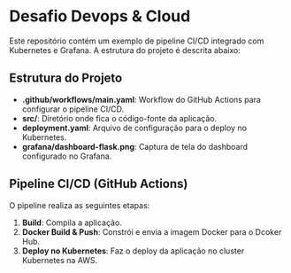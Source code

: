 # Desafio Devops & Cloud

Este repositório contém um exemplo de pipeline CI/CD integrado com Kubernetes e Grafana. A estrutura do projeto é descrita abaixo:

## Estrutura do Projeto

- **.github/workflows/main.yaml**: Workflow do GitHub Actions para configurar o pipeline CI/CD.
- **src/**: Diretório onde fica o código-fonte da aplicação.
- **deployment.yaml**: Arquivo de configuração para o deploy no Kubernetes.
- **grafana/dashboard-flask.png**: Captura de tela do dashboard configurado no Grafana.

## Pipeline CI/CD (GitHub Actions)

O pipeline realiza as seguintes etapas:
1. **Build**: Compila a aplicação.
2. **Docker Build & Push**: Constrói e envia a imagem Docker para o Dcoker Hub.
2. **Deploy no Kubernetes**: Faz o deploy da aplicação no cluster Kubernetes na AWS.




